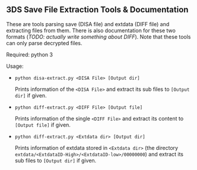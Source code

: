 3DS Save File Extraction Tools & Documentation
----

These are tools parsing save (DISA file) and extdata (DIFF file) and extracting files from them. There is also documentation for these two
formats (_TODO: actually write something about DIFF_). Note that these tools can only parse decrypted files.

Required: python 3

Usage:
 - `python disa-extract.py <DISA File> [Output dir]`

    Prints information of the `<DISA File>` and extract its sub files to `[Output dir]` if given.
 - `python diff-extract.py <DIFF File> [Output file]`

    Prints information of the single `<DIFF File>` and extract its content to `[Output file]` if given.

 - `python diff-extract.py <Extdata dir> [Output dir]`

    Prints information of extdata stored in `<Extdata dir>` (the directory `extdata/<ExtdataID-High>/<ExtdataID-low>/00000000`) and extract its sub files to `[Output dir]` if given.
